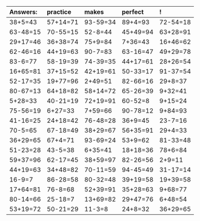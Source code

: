 | Answers: | practice | makes | perfect | ! |
| :--- | :--- | :--- | :--- | :--- |
| 38+5=43 | 57+14=71 | 93-59=34 | 89+4=93 | 72-54=18 | 
| 63-48=15 | 70-55=15 | 52-8=44 | 45+49=94 | 63+28=91 | 
| 29+17=46 | 36+38=74 | 75+9=84 | 7+36=43 | 16+46=62 | 
| 62-46=16 | 44+19=63 | 90-7=83 | 63-16=47 | 49+29=78 | 
| 83-6=77 | 58-19=39 | 74-39=35 | 44+17=61 | 28+26=54 | 
| 16+65=81 | 37+15=52 | 42+19=61 | 50-33=17 | 91-37=54 | 
| 52-17=35 | 19+77=96 | 2+49=51 | 82-66=16 | 29+8=37 | 
| 80-67=13 | 64+18=82 | 58+14=72 | 65-26=39 | 9+32=41 | 
| 5+28=33 | 40-21=19 | 72+19=91 | 60-52=8 | 9+15=24 | 
| 75-56=19 | 6+27=33 | 7+59=66 | 90-78=12 | 9+84=93 | 
| 41-16=25 | 24+18=42 | 76-48=28 | 36+9=45 | 23-7=16 | 
| 70-5=65 | 67-18=49 | 38+29=67 | 56+35=91 | 29+4=33 | 
| 36+29=65 | 67+4=71 | 93-69=24 | 53+9=62 | 81-33=48 | 
| 51-23=28 | 43-5=38 | 6+35=41 | 18+18=36 | 78+6=84 | 
| 59+37=96 | 62-17=45 | 38+59=97 | 82-26=56 | 2+9=11 | 
| 44+19=63 | 34+48=82 | 70-11=59 | 94-45=49 | 31-17=14 | 
| 16-9=7 | 86-28=58 | 80-32=48 | 39+19=58 | 19+39=58 | 
| 17+64=81 | 76-8=68 | 52+39=91 | 35+28=63 | 9+68=77 | 
| 80-14=66 | 25-18=7 | 13+69=82 | 29+47=76 | 6+48=54 | 
| 53+19=72 | 50-21=29 | 11-3=8 | 24+8=32 | 36+29=65 | 
